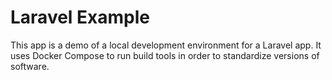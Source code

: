 # Laravel Example
This app is a demo of a local development environment for a Laravel app. It uses Docker Compose to run build tools in order to standardize versions of software.

